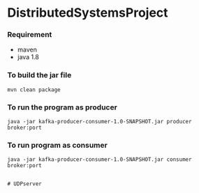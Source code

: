 # DistributedSystemsProject

### Requirement
- maven
- java 1.8

### To build the jar file
```
mvn clean package
```
### To run the program as producer
```
java -jar kafka-producer-consumer-1.0-SNAPSHOT.jar producer broker:port
```
### To run program as consumer
```
java -jar kafka-producer-consumer-1.0-SNAPSHOT.jar consumer broker:port


# UDPserver
